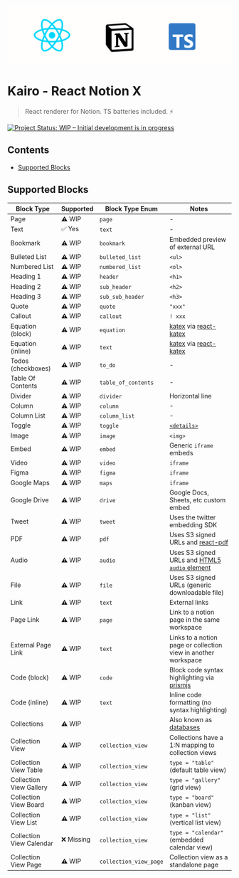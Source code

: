 <p align="center">
  <img alt="React Notion X" src="https://raw.githubusercontent.com/NotionX/react-notion-x/master/media/notion-ts.png" width="689">
</p>

# Kairo - React Notion X

> React renderer for Notion. TS batteries included. ⚡️

[![Project Status: WIP – Initial development is in progress](https://www.repostatus.org/badges/latest/wip.svg)](https://www.repostatus.org/#wip)

## Contents

- [Supported Blocks](#supported-blocks)

## Supported Blocks

| Block Type               | Supported  | Block Type Enum        | Notes                                                                                                            |
| ------------------------ | ---------- | ---------------------- | ---------------------------------------------------------------------------------------------------------------- |
| Page                     | ⚠️ WIP     | `page`                 | -                                                                                                                |
| Text                     | ✅ Yes     | `text`                 | -                                                                                                                |
| Bookmark                 | ⚠️ WIP     | `bookmark`             | Embedded preview of external URL                                                                                 |
| Bulleted List            | ⚠️ WIP     | `bulleted_list`        | `<ul>`                                                                                                           |
| Numbered List            | ⚠️ WIP     | `numbered_list`        | `<ol>`                                                                                                           |
| Heading 1                | ⚠️ WIP     | `header`               | `<h1>`                                                                                                           |
| Heading 2                | ⚠️ WIP     | `sub_header`           | `<h2>`                                                                                                           |
| Heading 3                | ⚠️ WIP     | `sub_sub_header`       | `<h3>`                                                                                                           |
| Quote                    | ⚠️ WIP     | `quote`                | `"xxx"`                                                                                                          |
| Callout                  | ⚠️ WIP     | `callout`              | `! xxx`                                                                                                          |
| Equation (block)         | ⚠️ WIP     | `equation`             | [katex](https://katex.org/) via [react-katex](https://github.com/MatejBransky/react-katex)                       |
| Equation (inline)        | ⚠️ WIP     | `text`                 | [katex](https://katex.org/) via [react-katex](https://github.com/MatejBransky/react-katex)                       |
| Todos (checkboxes)       | ⚠️ WIP     | `to_do`                | -                                                                                                                |
| Table Of Contents        | ⚠️ WIP     | `table_of_contents`    | -                                                                                                                |
| Divider                  | ⚠️ WIP     | `divider`              | Horizontal line                                                                                                  |
| Column                   | ⚠️ WIP     | `column`               | -                                                                                                                |
| Column List              | ⚠️ WIP     | `column_list`          | -                                                                                                                |
| Toggle                   | ⚠️ WIP     | `toggle`               | [`<details>`](https://developer.mozilla.org/en-US/docs/Web/HTML/Element/details)                                 |
| Image                    | ⚠️ WIP     | `image`                | `<img>`                                                                                                          |
| Embed                    | ⚠️ WIP     | `embed`                | Generic `iframe` embeds                                                                                          |
| Video                    | ⚠️ WIP     | `video`                | `iframe`                                                                                                         |
| Figma                    | ⚠️ WIP     | `figma`                | `iframe`                                                                                                         |
| Google Maps              | ⚠️ WIP     | `maps`                 | `iframe`                                                                                                         |
| Google Drive             | ⚠️ WIP     | `drive`                | Google Docs, Sheets, etc custom embed                                                                            |
| Tweet                    | ⚠️ WIP     | `tweet`                | Uses the twitter embedding SDK                                                                                   |
| PDF                      | ⚠️ WIP     | `pdf`                  | Uses S3 signed URLs and [react-pdf](https://github.com/wojtekmaj/react-pdf)                                      |
| Audio                    | ⚠️ WIP     | `audio`                | Uses S3 signed URLs and [HTML5 `audio` element](https://developer.mozilla.org/en-US/docs/Web/HTML/Element/audio) |
| File                     | ⚠️ WIP     | `file`                 | Uses S3 signed URLs (generic downloadable file)                                                                  |
| Link                     | ⚠️ WIP     | `text`                 | External links                                                                                                   |
| Page Link                | ⚠️ WIP     | `page`                 | Link to a notion page in the same workspace                                                                      |
| External Page Link       | ⚠️ WIP     | `text`                 | Links to a notion page or collection view in another workspace                                                   |
| Code (block)             | ⚠️ WIP     | `code`                 | Block code syntax highlighting via [prismjs](https://prismjs.com/)                                               |
| Code (inline)            | ⚠️ WIP     | `text`                 | Inline code formatting (no syntax highlighting)                                                                  |
| Collections              | ⚠️ WIP     |                        | Also known as [databases](https://www.notion.so/Intro-to-databases-fd8cd2d212f74c50954c11086d85997e)             |
| Collection View          | ⚠️ WIP     | `collection_view`      | Collections have a 1:N mapping to collection views                                                               |
| Collection View Table    | ⚠️ WIP     | `collection_view`      | `type = "table"` (default table view)                                                                            |
| Collection View Gallery  | ⚠️ WIP     | `collection_view`      | `type = "gallery"` (grid view)                                                                                   |
| Collection View Board    | ⚠️ WIP     | `collection_view`      | `type = "board"` (kanban view)                                                                                   |
| Collection View List     | ⚠️ WIP     | `collection_view`      | `type = "list"` (vertical list view)                                                                             |
| Collection View Calendar | ❌ Missing | `collection_view`      | `type = "calendar"` (embedded calendar view)                                                                     |
| Collection View Page     | ⚠️ WIP     | `collection_view_page` | Collection view as a standalone page                                                                             |
